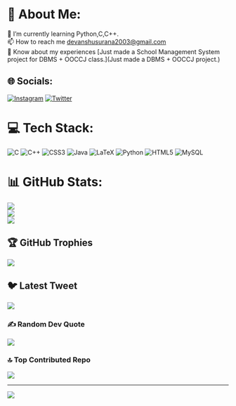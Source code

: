 # 💫 About Me:
🌱 I’m currently learning Python,C,C++.<br>📫 How to reach me devanshusurana2003@gmail.com<br>📄 Know about my experiences [Just made a School Management System project for DBMS + OOCCJ class.](Just made a DBMS + OOCCJ project.)<br>


## 🌐 Socials:
[![Instagram](https://img.shields.io/badge/Instagram-%23E4405F.svg?logo=Instagram&logoColor=white)](https://instagram.com/devanshusurana) [![Twitter](https://img.shields.io/badge/Twitter-%231DA1F2.svg?logo=Twitter&logoColor=white)](https://twitter.com/DevanshuSurana) 

# 💻 Tech Stack:
![C](https://img.shields.io/badge/c-%2300599C.svg?style=for-the-badge&logo=c&logoColor=white) ![C++](https://img.shields.io/badge/c++-%2300599C.svg?style=for-the-badge&logo=c%2B%2B&logoColor=white) ![CSS3](https://img.shields.io/badge/css3-%231572B6.svg?style=for-the-badge&logo=css3&logoColor=white) ![Java](https://img.shields.io/badge/java-%23ED8B00.svg?style=for-the-badge&logo=java&logoColor=white) ![LaTeX](https://img.shields.io/badge/latex-%23008080.svg?style=for-the-badge&logo=latex&logoColor=white) ![Python](https://img.shields.io/badge/python-3670A0?style=for-the-badge&logo=python&logoColor=ffdd54) ![HTML5](https://img.shields.io/badge/html5-%23E34F26.svg?style=for-the-badge&logo=html5&logoColor=white) ![MySQL](https://img.shields.io/badge/mysql-%2300f.svg?style=for-the-badge&logo=mysql&logoColor=white)
# 📊 GitHub Stats:
![](https://github-readme-stats.vercel.app/api?username=DevanshuSurana&theme=merko&hide_border=false&include_all_commits=false&count_private=false)<br/>
![](https://github-readme-streak-stats.herokuapp.com/?user=DevanshuSurana&theme=merko&hide_border=false)<br/>
![](https://github-readme-stats.vercel.app/api/top-langs/?username=DevanshuSurana&theme=merko&hide_border=false&include_all_commits=false&count_private=false&layout=compact)

## 🏆 GitHub Trophies
![](https://github-profile-trophy.vercel.app/?username=DevanshuSurana&theme=tokyonight&no-frame=false&no-bg=true&margin-w=4)

## 🐦 Latest Tweet
[![](https://gtce.itsvg.in/api?username=DevanshuSurana)](https://github.com/VishwaGauravIn/github-twitter-card-embed)

### ✍️ Random Dev Quote
![](https://quotes-github-readme.vercel.app/api?type=horizontal&theme=tokyonight)

### 🔝 Top Contributed Repo
![](https://github-contributor-stats.vercel.app/api?username=DevanshuSurana&limit=5&theme=onedark&combine_all_yearly_contributions=true)

---
[![](https://visitcount.itsvg.in/api?id=DevanshuSurana&icon=0&color=9)](https://visitcount.itsvg.in)

